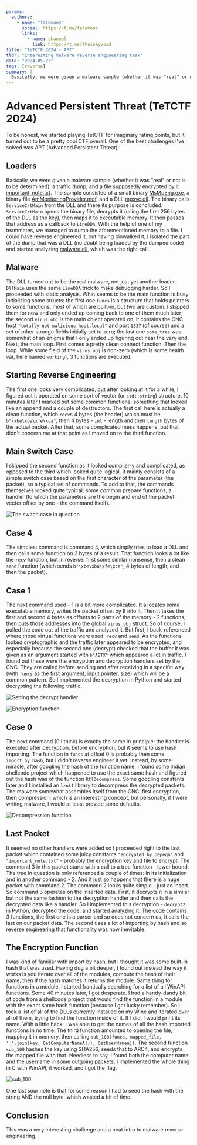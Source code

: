 ```yaml
---
params:
  authors:
    - name: "falamous"
      social: https://t.me/falamous
      links:
        - name: channel
          link: https://t.me/theinkyvoid
title: "TeTCTF 2024 - APT"
tldr: "interesting malware reverse engineering task"
date: "2024-05-23"
tags: [reverse]
summary: |
  Basically, we were given a malware sample (whether it was "real" or not is to be determined), a traffic dump, and a file supposedly encrypted by it `important_note.txt`. The sample consisted of a small binary `MsMpEng.exe`, a binary file `AmMonitoringProvider.mof`, and a DLL `mpsvc.dll`. The binary calls `ServiceCrtMain` from the DLL and there its purpose is concluded. `ServiceCrtMain` opens the binary file, decrypts it (using the first 256 bytes of the DLL as the key), then maps it to executable memory. It then passes that address as a callback to `LineDDA`. With the help of one of my teammates, we managed to dump the aforementioned memory to a file. I could have reverse engineered it, but having binwalked it, I isolated the part of the dump that was a DLL (no doubt being loaded by the dumped code) and started analyzing `malware.dll`, which was the right call.
---
```


# Advanced Persistent Threat (TeTCTF 2024)

To be honest, we started playing TetCTF for imaginary rating points, but it turned out to be a pretty cool CTF overall. One of the best challenges I've solved was APT (Advanced Persistent Threat):

## Loaders

Basically, we were given a malware sample (whether it was "real" or not is to be determined), a traffic dump, and a file supposedly encrypted by it [important_note.txt](important_note.txt). The sample consisted of a small binary [MsMpEng.exe](MsMpEng.exe), a binary file [AmMonitoringProvider.mof](AmMonitoringProvider.mof), and a DLL [mpsvc.dll](mpsvc.dll). The binary calls `ServiceCrtMain` from the DLL and there its purpose is concluded. `ServiceCrtMain` opens the binary file, decrypts it (using the first 256 bytes of the DLL as the key), then maps it to executable memory. It then passes that address as a callback to `LineDDA`. With the help of one of my teammates, we managed to dump the aforementioned memory to a file. I could have reverse engineered it, but having binwalked it, I isolated the part of the dump that was a DLL (no doubt being loaded by the dumped code) and started analyzing [malware.dll](malware.dll), which was the right call.

## Malware

The DLL turned out to be the real malware, not just yet another loader. `DllMain` uses the same `LineDDA` trick to make debugging harder. So I proceeded with static analysis. What seems to be the main function is busy initializing some structs: the first one `funcs` is a structure that holds pointers to some functions, most of which are built-in, but two are custom. I skipped them for now and only ended up coming back to one of them much later; the second `virus_obj` is the main object operated on, it contains the CNC host `"totally-not-malicious-host.local"` and port `1337` (of course) and a set of other strange fields initially set to zero; the last one `some_tree` was somewhat of an enigma that I only ended up figuring out near the very end. Next, the main loop. First comes a pretty clean connect function. Then the loop. While some field of the `virus_obj` is non-zero (which is some health var, here named `working`), 3 functions are executed.

## Starting Reverse Engineering

The first one looks very complicated, but after looking at it for a while, I figured out it operated on some sort of vector (or `std::string`) structure. 10 minutes later I marked out some common functions: something that looked like an append and a couple of destructors. The first call here is actually a clean function, which `recv`s 4 bytes (the header) which must be `b"\xbe\xba\xfe\xca"`, then 4 bytes - `int` - length and then `length` bytes of the actual packet. After that, some complicated mess happens, but that didn't concern me at that point as I moved on to the third function.

## Main Switch Case

I skipped the second function as it looked compiler-y and complicated, as opposed to the third which looked quite logical. It mainly consists of a simple switch case based on the first character of the parameter (the packet), so a typical set of commands. To add to that, the commands themselves looked quite typical: some common prepare functions, a handler (to which the parameters are the begin and end of the packet vector offset by one - the command itself).

![The switch case in question](switch_case.webp)

## Case 4

The simplest command is command 4, which simply tries to load a DLL and then calls some function on 2 bytes of a result. That function looks a lot like the `recv` function, but in reverse: first some similar nonsense, then a clean `send` function (which sends `b"\xbe\xba\xfe\xca"`, 4 bytes of length, and then the packet).

## Case 1

The next command used - 1 is a bit more complicated. It allocates some executable memory, writes the packet offset by 8 into it. Then it takes the first and second 4 bytes as offsets to 2 parts of the memory - 2 functions, then puts those addresses into the global `virus_obj` struct. So of course, I pulled the code out of the traffic and analyzed it. But first, I back-referenced where those virtual functions were used: `recv` and `send`. As the functions looked cryptographic and the traffic later appeared to be encrypted, and especially because the second one (decrypt) checked that the buffer it was given as an argument started with `b"AETX"` which appeared a lot in traffic, I found out these were the encryption and decryption handlers set by the CNC. They are called before sending and after receiving in a specific way (with `funcs` as the first argument, input pointer, size) which will be a common pattern. So I implemented the decryption in Python and started decrypting the following traffic.

![Setting the decrypt handler](set_decrypt_handler.webp)

![Encryption function](encryption_function.webp)

## Case 0

The next command (0 I think) is exactly the same in principle: the handler is executed after decryption, before encryption, but it seems to use hash importing. The function in `funcs` at offset 0 is probably then some `import_by_hash`, but I didn't reverse engineer it yet. Instead, by some miracle, after googling the hash of the function name, I found some Indian shellcode project which happened to use the exact same hash and figured out the hash was of the function `RtlDecompress`. Some googling constants later and I installed an `lznt1` library to decompress the decrypted packets. The malware somewhat assembles itself from the CNC: first encryption, then compression; which is an interesting concept, but personally, if I were writing malware, I would at least provide some defaults.

![Decompression function](decompression_function.webp)

## Last Packet

It seemed no other handlers were added so I proceeded right to the last packet which contained some juicy constants `"encrypted_by_pepega"` and `"important_note.txt"` - probably the encryption key and file to encrypt. The command 3 in this packet starts with a call to a tree function - lower bound. The tree in question is only referenced a couple of times: in its initialization and in another command - 2. And it just so happens that there is a huge packet with command 2. The command 2 looks quite simple - just an insert. So command 3 operates on the inserted data. First, it decrypts it in a similar but not the same fashion to the decryption handler and then calls the decrypted data like a handler. So I implemented this decryption - `decrypt2` in Python, decrypted the code, and started analyzing it. The code contains 3 functions, the first one is a parser and so does not concern us, it calls the last on our packet data. The second uses a lot of importing by hash and so reverse engineering that functionality was now inevitable.

## The Encryption Function

I was kind of familiar with import by hash, but I thought it was some built-in hash that was used. Having dug a bit deeper, I found out instead the way it works is you iterate over all of the modules, compute the hash of their name, then if the hash matches it returns the module. Same thing for functions in a module. I started frantically searching for a list of all WinAPI functions. Some 40 minutes later, I got desperate. I had a handy-dandy bit of code from a shellcode project that would find the function in a module with the exact same hash function (because I got lucky remember). So I took a list of all of the DLLs currently installed on my Wine and iterated over all of them, trying to find the function inside of it. If I did, I would print its name. With a little hack, I was able to get the names of all the hash imported functions in no time. The third function amounted to opening the file, mapping it in memory, then calling `sub_100(funcs, mapped_file, '_'.join(key, GetComputerNameA()), GetUserNameA))`. The second function `sub_100` hashes the key using SHA256, seeds that to ARC4, and encrypts the mapped file with that. Needless to say, I found both the computer name and the username in some outgoing packets. I implemented the whole thing in C with WinAPI, it worked, and I got the flag.

![sub_100](sub_100.webp)

One last sour note is that for some reason I had to seed the hash with the string AND the null byte, which wasted a bit of time.

## Conclusion

This was a very interesting challenge and a neat intro to malware reverse engineering.
